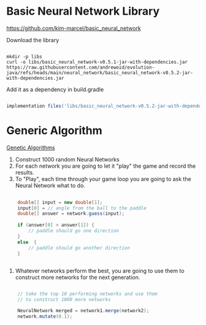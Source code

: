 # Basic Neural Network Library

https://github.com/kim-marcel/basic_neural_network

Download the library

``` shell

mkdir -p libs
curl -o libs/basic_neural_network-v0.5.1-jar-with-dependencies.jar https://raw.githubusercontent.com/andrewoid/evolution-java/refs/heads/main/neural_network/basic_neural_network-v0.5.2-jar-with-dependencies.jar

```

Add it as a dependency in build.gradle

``` groovy

implementation files('libs/basic_neural_network-v0.5.2-jar-with-dependencies.jar')

```

# Generic Algorithm

[Genetic Algorithms](https://en.wikipedia.org/wiki/Genetic_algorithm)

1. Construct 1000 random Neural Networks
1. For each network you are going to let it "play" the game and record the results.
1. To "Play", each time through your game loop you are going to ask the Neural Network what to do.

``` java
    
    double[] input = new double[1];
    input[0] = // angle from the ball to the paddle
    double[] answer = network.guess(input);
    
    if (answer[0] > answer[1]) {
        // paddle should go one direction
    }
    else  {
        // paddle should go another direction
    } 
    
```

1. Whatever networks perform the best, you are going to use them to construct more networks for the next generation.

``` java 

    // take the top 10 performing networks and use them
    // to construct 1000 more networks

    NeuralNetwork merged = network1.merge(network2);
    network.mutate(0.1);

```